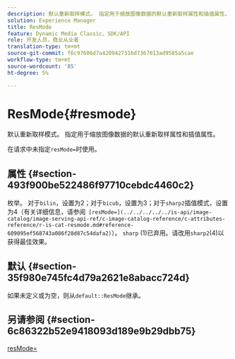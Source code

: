 ```yaml
---
description: 默认重新取样模式。 指定用于缩放图像数据的默认重新取样属性和插值属性。
solution: Experience Manager
title: ResMode
feature: Dynamic Media Classic，SDK/API
role: 开发人员，商业从业者
translation-type: tm+mt
source-git-commit: f6c97606d7a4209427316d7367013ad9585a5cae
workflow-type: tm+mt
source-wordcount: '85'
ht-degree: 5%

---
```



# ResMode{#resmode}

默认重新取样模式。 指定用于缩放图像数据的默认重新取样属性和插值属性。

在请求中未指定`resMode=`时使用。

## 属性 {#section-493f900be522486f97710cebdc4460c2}

枚举。 对于`bilin`，设置为2；对于`bicub`，设置为3；对于`sharp2`插值模式，设置为4（有关详细信息，请参阅` [resMode=](../../../../../is-api/image-catalog/image-serving-api-ref/c-image-catalog-reference/c-attributes-reference/r-is-cat-resmode.md#reference-609095ef568743a086f28d87c54dafa2)`）。 `sharp` (1)已弃用。请改用`sharp2`(4)以获得最佳效果。

## 默认 {#section-35f980e745fc4d79a2621e8abacc724d}

如果未定义或为空，则从`default::ResMode`继承。

## 另请参阅 {#section-6c86322b52e9418093d189e9b29dbb75}

[resMode=](../../../../../is-api/image-catalog/image-serving-api-ref/c-image-catalog-reference/c-attributes-reference/r-is-cat-resmode.md#reference-609095ef568743a086f28d87c54dafa2)
